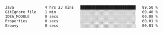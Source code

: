 <!--START_SECTION:waka-->

```txt
Java              4 hrs 23 mins   █████████████████████████   99.50 %
GitIgnore file    1 min           ░░░░░░░░░░░░░░░░░░░░░░░░░   00.40 %
IDEA_MODULE       0 secs          ░░░░░░░░░░░░░░░░░░░░░░░░░   00.08 %
Properties        0 secs          ░░░░░░░░░░░░░░░░░░░░░░░░░   00.01 %
Groovy            0 secs          ░░░░░░░░░░░░░░░░░░░░░░░░░   00.01 %
```

<!--END_SECTION:waka-->
